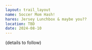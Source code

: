 ```yaml
---
layout: trail_layout
name: Soccer Mom Hash!
hares: Jersey Lunchbox & maybe you??
location: TBD
date: 2024-08-10
---
```


(details to follow)
